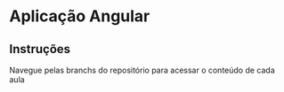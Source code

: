 # Aplicação Angular

## Instruções
Navegue pelas branchs do repositório para acessar o conteúdo de cada aula

